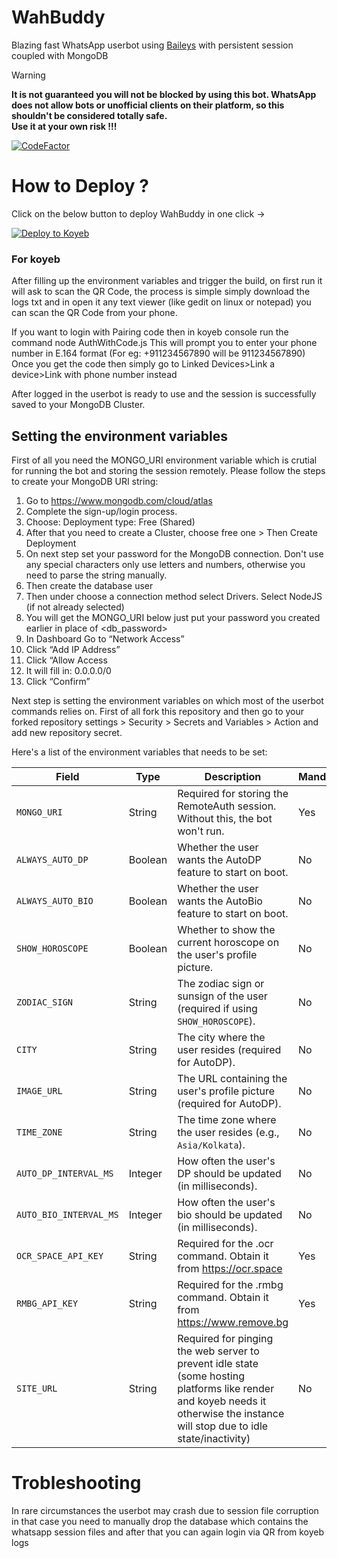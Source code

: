 # WahBuddy
Blazing fast WhatsApp userbot using [Baileys](https://github.com/WhiskeySockets/Baileys) with persistent session coupled with MongoDB

> [!WARNING]
> **It is not guaranteed you will not be blocked by using this bot. WhatsApp does not allow bots or unofficial clients on their platform, so this shouldn't be considered totally safe.<br>Use it at your own risk !!!**

[![CodeFactor](https://www.codefactor.io/repository/github/ayusc/wahbuddy/badge)](https://www.codefactor.io/repository/github/ayusc/wahbuddy)

# How to Deploy ?

Click on the below button to deploy WahBuddy in one click ->

[![Deploy to Koyeb](https://www.koyeb.com/static/images/deploy/button.svg)](https://app.koyeb.com/deploy?name=wahbuddy&repository=ayusc%2FWahBuddy&branch=main&instance_type=free&regions=was&instances_min=0&autoscaling_sleep_idle_delay=300&env%5BALWAYS_AUTO_BIO%5D=&env%5BALWAYS_AUTO_DP%5D=&env%5BAPI_NINJAS_KEY%5D=&env%5BCITY%5D=&env%5BIMAGE_URL%5D=&env%5BMONGO_URI%5D=&env%5BOCR_SPACE_API_KEY%5D=&env%5BRMBG_API_KEY%5D=&env%5BSHOW_HOROSCOPE%5D=&env%5BSITE_URL%5D=)


### For koyeb
After filling up the environment variables and trigger the build, on first run it will ask to scan the QR Code, the process is simple simply download the logs txt and in open it any text viewer (like gedit on linux or notepad) you can scan the QR Code from your phone.

If you want to login with Pairing code then in koyeb console run the command node AuthWithCode.js
This will prompt you to enter your phone number in E.164 format (For eg: +911234567890 will be 911234567890)
Once you get the code then simply go to Linked Devices>Link a device>Link with phone number instead

After logged in the userbot is ready to use and the session is successfully saved to your MongoDB Cluster.

## Setting the environment variables

First of all you need the MONGO_URI environment variable which is crutial for running the bot and storing the session remotely. Please follow the steps to create your MongoDB URI string:

1. Go to https://www.mongodb.com/cloud/atlas
2. Complete the sign-up/login process.
3. Choose: Deployment type: Free (Shared)
4. After that you need to create a Cluster, choose free one > Then Create Deployment
5. On next step set your password for the MongoDB connection. Don't use any special characters only use letters and numbers, otherwise you need to parse the string manually.
6. Then create the database user
7. Then under choose a connection method select Drivers. Select NodeJS (if not already selected)
8. You will get the MONGO_URI below just put your password you created earlier in place of <db_password>
9. In Dashboard Go to “Network Access”
10. Click “Add IP Address”
11. Click “Allow Access
12. It will fill in: 0.0.0.0/0
13. Click “Confirm”

Next step is setting the environment variables on which most of the userbot commands relies on.
First of all fork this repository and then go to your forked repository settings > Security > Secrets and Variables > Action and add new repository secret.

Here's a list of the environment variables that needs to be set:

| Field                  | Type    | Description                                                                   | Mandatory |
| ---------------------- | ------- | ----------------------------------------------------------------------------- | --------- |
| `MONGO_URI`            | String  | Required for storing the RemoteAuth session. Without this, the bot won't run. | Yes       |
| `ALWAYS_AUTO_DP`       | Boolean | Whether the user wants the AutoDP feature to start on boot.                   | No        |
| `ALWAYS_AUTO_BIO`      | Boolean | Whether the user wants the AutoBio feature to start on boot.                  | No        |
| `SHOW_HOROSCOPE`       | Boolean | Whether to show the current horoscope on the user's profile picture.          | No        |
| `ZODIAC_SIGN`          | String  | The zodiac sign or sunsign of the user (required if using `SHOW_HOROSCOPE`).  | No        |
| `CITY`                 | String  | The city where the user resides (required for AutoDP).                        | No        |
| `IMAGE_URL`            | String  | The URL containing the user's profile picture (required for AutoDP).          | No        |
| `TIME_ZONE`            | String  | The time zone where the user resides (e.g., `Asia/Kolkata`).                  | No        |
| `AUTO_DP_INTERVAL_MS`  | Integer | How often the user's DP should be updated (in milliseconds).                  | No        |
| `AUTO_BIO_INTERVAL_MS` | Integer | How often the user's bio should be updated (in milliseconds).                 | No        |
| `OCR_SPACE_API_KEY`    | String  | Required for the .ocr command. Obtain it from https://ocr.space               | Yes       |
| `RMBG_API_KEY`         | String  | Required for the .rmbg command. Obtain it from https://www.remove.bg          | Yes       |
| `SITE_URL`             | String  | Required for pinging the web server to prevent idle state (some hosting platforms like render and koyeb needs it otherwise the instance will stop due to idle state/inactivity)                                                                   | No    |

# Trobleshooting

In rare circumstances the userbot may crash due to session file corruption in that case you need to manually drop the database which contains the whatsapp session files and after that you can again login via QR from koyeb logs

